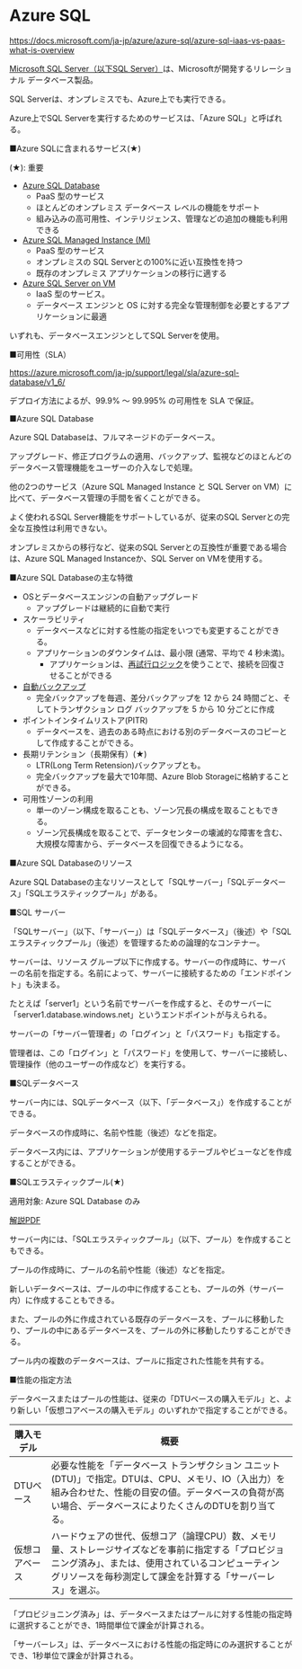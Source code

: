
# Azure SQL

https://docs.microsoft.com/ja-jp/azure/azure-sql/azure-sql-iaas-vs-paas-what-is-overview

[Microsoft SQL Server（以下SQL Server）](https://docs.microsoft.com/ja-jp/sql/)は、Microsoftが開発するリレーショナル データベース製品。

SQL Serverは、オンプレミスでも、Azure上でも実行できる。

Azure上でSQL Serverを実行するためのサービスは、「Azure SQL」と呼ばれる。

■Azure SQLに含まれるサービス(★)

(★): 重要

- [Azure SQL Database](https://docs.microsoft.com/ja-jp/azure/azure-sql/database/sql-database-paas-overview)
  - PaaS 型のサービス
  - ほとんどのオンプレミス データベース レベルの機能をサポート
  - 組み込みの高可用性、インテリジェンス、管理などの追加の機能も利用できる
- [Azure SQL Managed Instance (MI)](https://docs.microsoft.com/ja-jp/azure/azure-sql/managed-instance/sql-managed-instance-paas-overview)
  - PaaS 型のサービス
  - オンプレミスの SQL Serverとの100%に近い互換性を持つ
  - 既存のオンプレミス アプリケーションの移行に適する
- [Azure SQL Server on VM](https://docs.microsoft.com/ja-jp/azure/azure-sql/virtual-machines/)
  - IaaS 型のサービス。
  - データベース エンジンと OS に対する完全な管理制御を必要とするアプリケーションに最適

いずれも、データベースエンジンとしてSQL Serverを使用。

■可用性（SLA）

https://azure.microsoft.com/ja-jp/support/legal/sla/azure-sql-database/v1_6/

デプロイ方法によるが、99.9% ～ 99.995% の可用性を SLA で保証。

■Azure SQL Database

Azure SQL Databaseは、フルマネージドのデータベース。

アップグレード、修正プログラムの適用、バックアップ、監視などのほとんどのデータベース管理機能をユーザーの介入なしで処理。 

他の2つのサービス（Azure SQL Managed Instance と SQL Server on VM）に比べて、データベース管理の手間を省くことができる。

よく使われるSQL Server機能をサポートしているが、従来のSQL Serverとの完全な互換性は利用できない。

オンプレミスからの移行など、従来のSQL Serverとの互換性が重要である場合は、Azure SQL Managed Instanceか、SQL Server on VMを使用する。

■Azure SQL Databaseの主な特徴

- OSとデータベースエンジンの自動アップグレード
  - アップグレードは継続的に自動で実行
- スケーラビリティ
  - データベースなどに対する性能の指定をいつでも変更することができる。
  - アプリケーションのダウンタイムは、最小限 (通常、平均で 4 秒未満)。
    - アプリケーションは、[再試行ロジック](https://docs.microsoft.com/ja-jp/azure/azure-sql/database/troubleshoot-common-connectivity-issues)を使うことで、接続を回復させることができる
- [自動バックアップ](https://docs.microsoft.com/ja-jp/azure/azure-sql/database/automated-backups-overview?tabs=single-database)
  - 完全バックアップを毎週、差分バックアップを 12 から 24 時間ごと、そしてトランザクション ログ バックアップを 5 から 10 分ごとに作成
- ポイントインタイムリストア(PITR)
  - データベースを、過去のある時点における別のデータベースのコピーとして作成することができる。
- 長期リテンション（長期保有）(★)
  - LTR(Long Term Retension)バックアップとも。
  - 完全バックアップを最大で10年間、Azure Blob Storageに格納することができる。
- 可用性ゾーンの利用
  - 単一のゾーン構成を取ることも、ゾーン冗長の構成を取ることもできる。
  - ゾーン冗長構成を取ることで、データセンターの壊滅的な障害を含む、大規模な障害から、データベースを回復できるようになる。

■Azure SQL Databaseのリソース

Azure SQL Databaseの主なリソースとして「SQLサーバー」「SQLデータベース」「SQLエラスティックプール」がある。

■SQL サーバー

「SQLサーバー」（以下、「サーバー」）は「SQLデータベース」（後述）や「SQLエラスティックプール」（後述）を管理するための論理的なコンテナー。

サーバーは、リソース グループ以下に作成する。サーバーの作成時に、サーバーの名前を指定する。名前によって、サーバーに接続するための「エンドポイント」も決まる。

たとえば「server1」という名前でサーバーを作成すると、そのサーバーに「server1.database.windows.net」というエンドポイントが与えられる。

サーバーの「サーバー管理者」の「ログイン」と「パスワード」も指定する。

管理者は、この「ログイン」と「パスワード」を使用して、サーバーに接続し、管理操作（他のユーザーの作成など）を実行する。

■SQLデータベース

サーバー内には、SQLデータベース（以下、「データベース」）を作成することができる。

データベースの作成時に、名前や性能（後述）などを指定。

データベース内には、アプリケーションが使用するテーブルやビューなどを作成することができる。

■SQLエラスティックプール(★)

適用対象: Azure SQL Database のみ

[解説PDF](../AZ-500/pdf/mod3/Elastic%20Pool.pdf)

サーバー内には、「SQLエラスティックプール」（以下、プール）を作成することもできる。

プールの作成時に、プールの名前や性能（後述）などを指定。

新しいデータベースは、プールの中に作成することも、プールの外（サーバー内）に作成することもできる。

また、プールの外に作成されている既存のデータベースを、プールに移動したり、プールの中にあるデータベースを、プールの外に移動したりすることができる。

プール内の複数のデータベースは、プールに指定された性能を共有する。

■性能の指定方法

データベースまたはプールの性能は、従来の「DTUベースの購入モデル」と、より新しい「仮想コアベースの購入モデル」のいずれかで指定することができる。

|購入モデル|概要|
|-|-|
|DTUベース|必要な性能を「データベース トランザクション ユニット (DTU)」で指定。DTUは、CPU、メモリ、IO（入出力）を組み合わせた、性能の目安の値。データベースの負荷が高い場合、データベースによりたくさんのDTUを割り当てる。|
|仮想コアベース|ハードウェアの世代、仮想コア（論理CPU）数、メモリ量、ストレージサイズなどを事前に指定する「プロビジョニング済み」、または、使用されているコンピューティングリソースを毎秒測定して課金を計算する「サーバーレス」を選ぶ。|

「プロビジョニング済み」は、データベースまたはプールに対する性能の指定時に選択することができ、1時間単位で課金が計算される。

「サーバーレス」は、データベースにおける性能の指定時にのみ選択することができ、1秒単位で課金が計算される。

